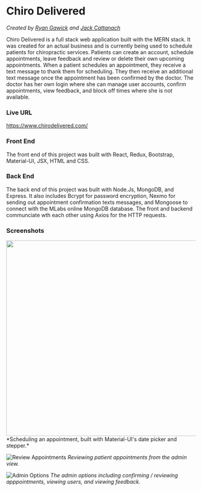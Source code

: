 # Chiro Delivered
*Created by [Ryan Gawick](https://github.com/rgawick) and [Jack Cattanach](https://github.com/jcattanach)*

Chiro Delivered is a full stack web application built with the MERN stack.  It was created for an actual business and is currently being used to schedule patients for chiropractic services. Patients can create an account, schedule appointments, leave feedback and review or delete their own upcoming appointments. When a patient schedules an appointment, they receive a text message to thank them for scheduling. They then receive an additional text message once the appointment has been confirmed by the doctor. The doctor has her own login where she can manage user accounts, confirm appointments, view feedback, and block off times where she is not available. 

### Live URL ###

https://www.chirodelivered.com/

### Front End ###

The front end of this project was built with React, Redux, Bootstrap, Material-UI, JSX, HTML and CSS.

### Back End ###

The back end of this project was built with Node.Js, MongoDB, and Express. It also includes Bcrypt for password encryption, Nexmo for sending out appointment confirmation texts messages, and Mongoose to connect with the MLabs online MongoDB database. The front and backend communciate wth each other using Axios for the HTTP requests.

### Screenshots ###

<img src="https://github.com/rgawick/chiro_delivered/blob/master/chiro_schedule.gif" width="1000" height="520" />
*Scheduling an appointment, built with Material-UI's date picker and stepper.* 


![Review Appointments](https://github.com/rgawick/chiro_delivered/blob/master/CD-screenshot.png)
*Reviewing patient appointments from the admin view.*


![Admin Options](https://github.com/rgawick/chiro_delivered/blob/master/CD_Admin.gif)
*The admin options including confirming / reviewing apppointments, viewing users, and viewing feedback.*
